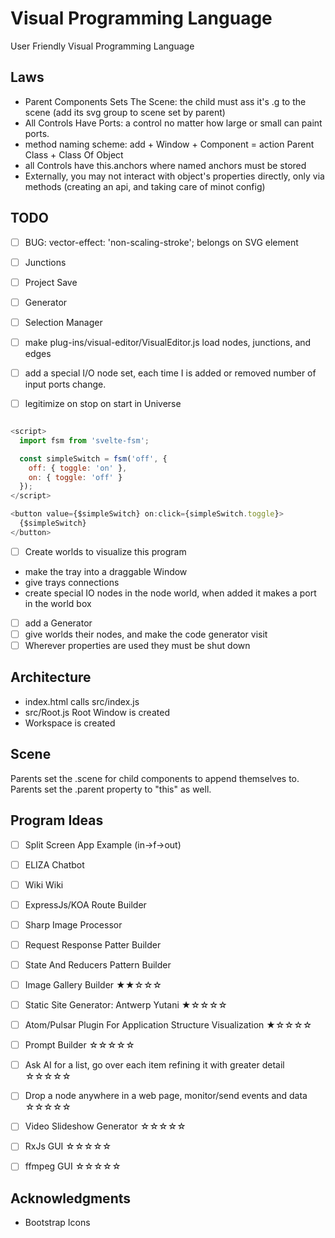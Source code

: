 # Visual Programming Language
User Friendly Visual Programming Language

## Laws
- Parent Components Sets The Scene: the child must ass it's .g to the scene (add its svg group to scene set by parent)
- All Controls Have Ports: a control no matter how large or small can paint ports.
- method naming scheme: add + Window + Component = action Parent Class + Class Of Object
- all Controls have this.anchors where named anchors must be stored
- Externally, you may not interact with object's properties directly, only via methods (creating an api, and taking care of minot config)

## TODO

- [ ] BUG: vector-effect: 'non-scaling-stroke'; belongs on SVG element
- [ ] Junctions
- [ ] Project Save
- [ ] Generator
- [ ] Selection Manager

- [ ] make plug-ins/visual-editor/VisualEditor.js load nodes, junctions, and edges
- [ ] add a special I/O node set, each time I is added or removed number of input ports change.
- [ ] legitimize on stop on start in Universe

```JavaScript

<script>
  import fsm from 'svelte-fsm';

  const simpleSwitch = fsm('off', {
    off: { toggle: 'on' },
    on: { toggle: 'off' }
  });
</script>

<button value={$simpleSwitch} on:click={simpleSwitch.toggle}>
  {$simpleSwitch}
</button>

```

- [ ] Create worlds to visualize this program

- make the tray into a draggable Window
- give trays connections
- create special IO nodes in the node world, when added it makes a port in the world box

- [ ] add a Generator
- [ ] give worlds their nodes, and make the code generator visit
- [ ] Wherever properties are used they must be shut down

## Architecture

  - index.html calls src/index.js
  - src/Root.js Root Window is created
  - Workspace is created

## Scene

  Parents set the .scene for child components to append themselves to.
  Parents set the .parent property to "this" as well.

## Program Ideas

- [ ] Split Screen App Example (in->f->out)
- [ ] ELIZA Chatbot
- [ ] Wiki Wiki
- [ ] ExpressJs/KOA Route Builder
- [ ] Sharp Image Processor
- [ ] Request Response Patter Builder
- [ ] State And Reducers Pattern Builder
- [ ] Image Gallery Builder ★★☆☆☆
- [ ] Static Site Generator: Antwerp Yutani ★☆☆☆☆
- [ ] Atom/Pulsar Plugin For Application Structure Visualization ★☆☆☆☆
- [ ] Prompt Builder ☆☆☆☆☆
- [ ] Ask AI for a list, go over each item refining it with greater detail ☆☆☆☆☆
- [ ] Drop a node anywhere in a web page, monitor/send events and data ☆☆☆☆☆
- [ ] Video Slideshow Generator ☆☆☆☆☆
- [ ] RxJs GUI ☆☆☆☆☆
- [ ] ffmpeg GUI ☆☆☆☆☆


## Acknowledgments

- Bootstrap Icons
